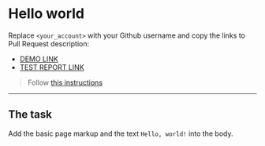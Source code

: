 # Hello world
Replace `<your_account>` with your Github username and copy the links to Pull Request description:
- [DEMO LINK](https://<Ulcja>.github.io/layout_hello-world/)
- [TEST REPORT LINK](https://<Ulcja>.github.io/layout_hello-world/report/html_report/)

> Follow [this instructions](https://mate-academy.github.io/layout_task-guideline/#how-to-solve-the-layout-tasks-on-github)
___

## The task
Add the basic page markup and the text `Hello, world!` into the body.
